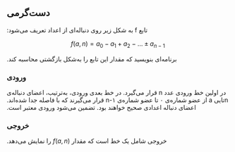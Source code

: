 ## ‫دست‌گرمی

‫تابع f به شکل زیر روی دنباله‌ای از اعداد تعریف می‌شود:

$$f(a, n) = a_0 - a_1 + a_2 - \ldots \pm a_{n-1}$$

‫برنامه‌ای بنویسید که مقدار این تابع را به‌شکل بازگشتی محاسبه کند.


### ‫ورودی

‫در اولین خط ورودی عدد n قرار می‌گیرد. در خط بعدی ورودی، به‌ترتیب، اعضای دنباله‌ی nتایی a از عضو شماره‌ی ۰ تا عضو شماره‌ی n-۱ قرار می‌گیرند که با فاصله جدا شده‌اند. اعضای دنباله اعدادی صحیح خواهند بود. تضمین می‌شود ورودی معتبر است.

### ‫خروجی

‫خروجی شامل یک خط است که مقدار $f(a, n)$ را نمایش می‌دهد.

